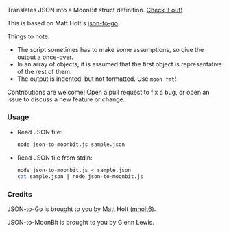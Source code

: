 Translates JSON into a MoonBit struct definition. [Check it out!](http://gmlewis.github.io/json-to-moonbit)

This is based on Matt Holt's [json-to-go](http://mholt.github.io/json-to-go).

Things to note:

- The script sometimes has to make some assumptions, so give the output a once-over.
- In an array of objects, it is assumed that the first object is representative of the rest of them.
- The output is indented, but not formatted. Use `moon fmt`!

Contributions are welcome! Open a pull request to fix a bug, or open an issue to discuss a new feature or change.

### Usage

- Read JSON file:

  ```sh
  node json-to-moonbit.js sample.json
  ```

- Read JSON file from stdin:

  ```sh
  node json-to-moonbit.js < sample.json
  cat sample.json | node json-to-moonbit.js
  ```

### Credits

JSON-to-Go is brought to you by Matt Holt ([mholt6](https://twitter.com/mholt6)).

JSON-to-MoonBit is brought to you by Glenn Lewis.
